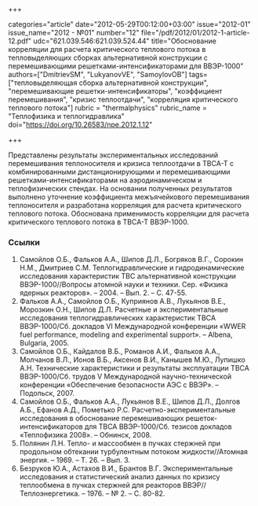 +++

categories="article"
date="2012-05-29T00:12:00+03:00"
issue="2012-01"
issue_name="2012 - №01"
number="12"
file="/pdf/2012/01/2012-1-article-12.pdf"
udc="621.039.546:621.039.524.44"
title="Обоснование корреляции для расчета критического теплового потока в тепловыделяющих сборках альтернативной конструкции с перемешивающими решетками-интенсификаторами для ВВЭР-1000"
authors=["DmitrievSM", "LukyanovVE", "SamoylovOB"]
tags=["тепловыделяющая сборка альтернативной конструкции", "перемешивающие решетки-интенсификаторы", "коэффициент перемешивания", "кризис теплоотдачи", "корреляция критического теплового потока"]
rubric = "thermalphysics"
rubric_name = "Теплофизика и теплогидравлика"
doi="https://doi.org/10.26583/npe.2012.1.12"

+++

Представлены результаты экспериментальных исследований перемешивания теплоносителя и кризиса теплоотдачи в ТВСА-Т с комбинированными дистанционирующими и перемешивающими решетками-интенсификаторами на аэродинамическом и теплофизических стендах. На основании полученных результатов выполнено уточнение коэффициента межъячейкового перемешивания теплоносителя и разработана корреляция для расчета критического теплового потока. Обоснована применимость корреляции для расчета критического теплового потока в ТВСА-Т ВВЭР-1000.

### Ссылки

1. Самойлов О.Б., Фальков А.А., Шипов Д.Л., Богряков В.Г., Сорокин Н.М., Дмитриев С.М. Теплогидравлические и гидродинамические исследования характеристик ТВС альтернативной конструкции ВВЭР-1000//Вопросы атомной науки и техники. Сер. «Физика ядерных реакторов». – 2004. – Вып. 2. – С. 47-55.
2. Фальков А.А., Самойлов О.Б., Куприянов А.В., Лукьянов В.Е., Морозкин О.Н., Шипов Д.Л. Расчетные и экспериментальные исследования теплогидравлических характеристик ТВСА ВВЭР-1000/Сб. докладов VI Международной конференции «WWER fuel performance, modeling and experimental support». – Albena, Bulgaria, 2005.
3. Самойлов О.Б., Кайдалов В.Б., Романов А.И., Фальков А.А., Молчанов В.Л., Ионов В.Б., Аксенов В.И., Канышев М.Ю., Лупишко А.Н. Технические характеристики и результаты эксплуатации ТВСА ВВЭР-1000/Сб. трудов V Международной научно-технической конференции «Обеспечение безопасности АЭС с ВВЭР». – Подольск, 2007.
4. Самойлов О.Б., Фальков А.А., Лукьянов В.Е., Шипов Д.Л., Долгов А.Б., Ефанов А.Д., Пометько Р.С. Расчетно-экспериментальные исследования в обоснование перемешивающих решеток-интенсификаторов для ТВСА ВВЭР-1000/Сб. тезисов докладов «Теплофизика 2008». – Обнинск, 2008.
5. Полянин Л.Н. Тепло- и массообмен в пучках стержней при продольном обтекании турбулентным потоком жидкости//Атомная энергия. – 1969. – Т. 26. – Вып. 3.
6. Безруков Ю.А., Астахов В.И., Брантов В.Г. Экспериментальные исследования и статистический анализ данных по кризису теплообмена в пучках стержней для реакторов ВВЭР//Теплоэнергетика. – 1976. – № 2. – C. 80-82.